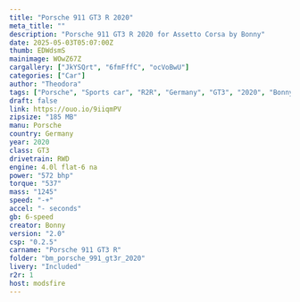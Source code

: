 ```yaml
---
title: "Porsche 911 GT3 R 2020"
meta_title: ""
description: "Porsche 911 GT3 R 2020 for Assetto Corsa by Bonny"
date: 2025-05-03T05:07:00Z
thumb: EDWdsmS
mainimage: WOwZ67Z
cargallery: ["JkYSQrt", "6fmFffC", "ocVoBwU"]
categories: ["Car"]
author: "Theodora"
tags: ["Porsche", "Sports car", "R2R", "Germany", "GT3", "2020", "Bonny"]
draft: false
link: https://ouo.io/9iiqmPV
zipsize: "185 MB"
manu: Porsche
country: Germany
year: 2020
class: GT3
drivetrain: RWD
engine: 4.0l flat-6 na
power: "572 bhp"
torque: "537"
mass: "1245"
speed: "-+"
accel: "- seconds"
gb: 6-speed
creator: Bonny
version: "2.0"
csp: "0.2.5"
carname: "Porsche 911 GT3 R"
folder: "bm_porsche_991_gt3r_2020"
livery: "Included"
r2r: 1
host: modsfire
---
```

